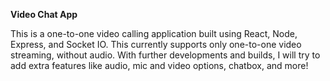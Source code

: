 **Video Chat App**

This is a one-to-one video calling application built using React, Node, Express, and Socket IO. This currently supports only one-to-one video streaming, without audio. With further developments and builds, I will try to add extra features like audio, mic and video options, chatbox, and more!
